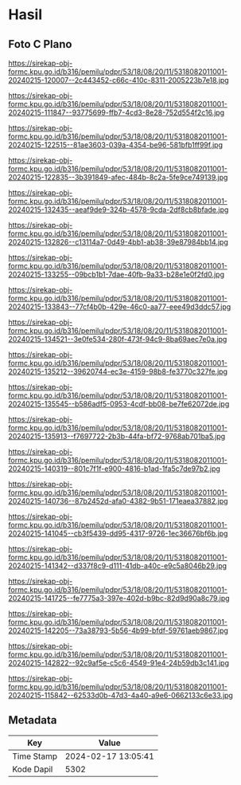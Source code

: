 # Hasil

## Foto C Plano

https://sirekap-obj-formc.kpu.go.id/b316/pemilu/pdpr/53/18/08/20/11/5318082011001-20240215-120007--2c443452-c66c-410c-8311-2005223b7e18.jpg

https://sirekap-obj-formc.kpu.go.id/b316/pemilu/pdpr/53/18/08/20/11/5318082011001-20240215-111847--93775699-ffb7-4cd3-8e28-752d554f2c16.jpg

https://sirekap-obj-formc.kpu.go.id/b316/pemilu/pdpr/53/18/08/20/11/5318082011001-20240215-122515--81ae3603-039a-4354-be96-581bfb1ff99f.jpg

https://sirekap-obj-formc.kpu.go.id/b316/pemilu/pdpr/53/18/08/20/11/5318082011001-20240215-122835--3b391849-afec-484b-8c2a-5fe9ce749139.jpg

https://sirekap-obj-formc.kpu.go.id/b316/pemilu/pdpr/53/18/08/20/11/5318082011001-20240215-132435--aeaf9de9-324b-4578-9cda-2df8cb8bfade.jpg

https://sirekap-obj-formc.kpu.go.id/b316/pemilu/pdpr/53/18/08/20/11/5318082011001-20240215-132826--c13114a7-0d49-4bb1-ab38-39e87984bb14.jpg

https://sirekap-obj-formc.kpu.go.id/b316/pemilu/pdpr/53/18/08/20/11/5318082011001-20240215-133255--09bcb1b1-7dae-40fb-9a33-b28e1e0f2fd0.jpg

https://sirekap-obj-formc.kpu.go.id/b316/pemilu/pdpr/53/18/08/20/11/5318082011001-20240215-133843--77cf4b0b-429e-46c0-aa77-eee49d3ddc57.jpg

https://sirekap-obj-formc.kpu.go.id/b316/pemilu/pdpr/53/18/08/20/11/5318082011001-20240215-134521--3e0fe534-280f-473f-94c9-8ba69aec7e0a.jpg

https://sirekap-obj-formc.kpu.go.id/b316/pemilu/pdpr/53/18/08/20/11/5318082011001-20240215-135212--39620744-ec3e-4159-98b8-fe3770c327fe.jpg

https://sirekap-obj-formc.kpu.go.id/b316/pemilu/pdpr/53/18/08/20/11/5318082011001-20240215-135545--b586adf5-0953-4cdf-bb08-be7fe62072de.jpg

https://sirekap-obj-formc.kpu.go.id/b316/pemilu/pdpr/53/18/08/20/11/5318082011001-20240215-135913--f7697722-2b3b-44fa-bf72-9768ab701ba5.jpg

https://sirekap-obj-formc.kpu.go.id/b316/pemilu/pdpr/53/18/08/20/11/5318082011001-20240215-140319--801c7f1f-e900-4816-b1ad-1fa5c7de97b2.jpg

https://sirekap-obj-formc.kpu.go.id/b316/pemilu/pdpr/53/18/08/20/11/5318082011001-20240215-140736--87b2452d-afa0-4382-9b51-171eaea37882.jpg

https://sirekap-obj-formc.kpu.go.id/b316/pemilu/pdpr/53/18/08/20/11/5318082011001-20240215-141045--cb3f5439-dd95-4317-9726-1ec36676bf6b.jpg

https://sirekap-obj-formc.kpu.go.id/b316/pemilu/pdpr/53/18/08/20/11/5318082011001-20240215-141342--d337f8c9-d111-41db-a40c-e9c5a8046b29.jpg

https://sirekap-obj-formc.kpu.go.id/b316/pemilu/pdpr/53/18/08/20/11/5318082011001-20240215-141725--fe7775a3-397e-402d-b9bc-82d9d90a8c79.jpg

https://sirekap-obj-formc.kpu.go.id/b316/pemilu/pdpr/53/18/08/20/11/5318082011001-20240215-142205--73a38793-5b56-4b99-bfdf-59761aeb9867.jpg

https://sirekap-obj-formc.kpu.go.id/b316/pemilu/pdpr/53/18/08/20/11/5318082011001-20240215-142822--92c9af5e-c5c6-4549-91e4-24b59db3c141.jpg

https://sirekap-obj-formc.kpu.go.id/b316/pemilu/pdpr/53/18/08/20/11/5318082011001-20240215-115842--62533d0b-47d3-4a40-a9e6-0662133c6e33.jpg


## Metadata

| Key        | Value               |
| ---------- | ------------------- |
| Time Stamp | 2024-02-17 13:05:41 |
| Kode Dapil | 5302                |



